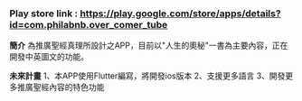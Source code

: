 ### Play store link : https://play.google.com/store/apps/details?id=com.philabnb.over_comer_tube

**簡介**
為推廣聖經真理所設計之APP，目前以"人生的奧秘"一書為主要內容，正在開發中英圖文的功能。

**未來計畫**
1、本APP使用Flutter編寫，將開發ios版本
2、支援更多語言
3、開發更多推廣聖經內容的特色功能

